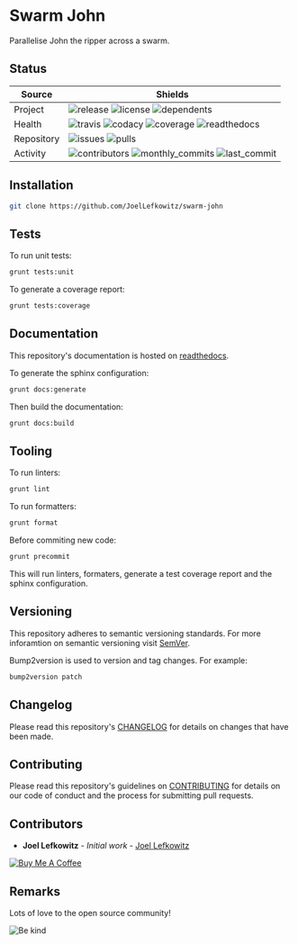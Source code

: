 # Swarm John

Parallelise John the ripper across a swarm.

## Status

| Source     | Shields                                                                                                            |
| ---------- | ------------------------------------------------------------------------------------------------------------------ |
| Project    | ![release][release_shield] ![license][license_shield] ![dependents][dependents_shield]                             |
| Health     | ![travis][travis_shield] ![codacy][codacy_shield] ![coverage][coverage_shield] ![readthedocs][readthedocs_shield]  |
| Repository | ![issues][issues_shield] ![pulls][pulls_shield]                                                                    |
| Activity   | ![contributors][contributors_shield] ![monthly_commits][monthly_commits_shield] ![last_commit][last_commit_shield] |

## Installation

```bash
git clone https://github.com/JoelLefkowitz/swarm-john
```

## Tests

To run unit tests:

```bash
grunt tests:unit
```

To generate a coverage report:

```bash
grunt tests:coverage
```

## Documentation

This repository's documentation is hosted on [readthedocs][readthedocs].

To generate the sphinx configuration:

```bash
grunt docs:generate
```

Then build the documentation:

```bash
grunt docs:build
```

## Tooling

To run linters:

```bash
grunt lint
```

To run formatters:

```bash
grunt format
```

Before commiting new code:

```bash
grunt precommit
```

This will run linters, formaters, generate a test coverage report and the sphinx configuration.

## Versioning

This repository adheres to semantic versioning standards.
For more inforamtion on semantic versioning visit [SemVer][semver].

Bump2version is used to version and tag changes.
For example:

```bash
bump2version patch
```

## Changelog

Please read this repository's [CHANGELOG](CHANGELOG.md) for details on changes that have been made.

## Contributing

Please read this repository's guidelines on [CONTRIBUTING](CONTRIBUTING.md) for details on our code of conduct and the process for submitting pull requests.

## Contributors

- **Joel Lefkowitz** - _Initial work_ - [Joel Lefkowitz][joellefkowitz]

[![Buy Me A Coffee][coffee_button]][coffee]

## Remarks

Lots of love to the open source community!

![Be kind][be_kind]

<!-- Github links -->

[pulls]: https://github.com/JoelLefkowitz/swarm-john/pulls
[issues]: https://github.com/JoelLefkowitz/swarm-john/issues

<!-- External links -->

[readthedocs]: https://swarm-john.readthedocs.io/en/latest/
[semver]: http://semver.org/
[coffee]: https://www.buymeacoffee.com/joellefkowitz
[coffee_button]: https://cdn.buymeacoffee.com/buttons/default-blue.png
[be_kind]: https://media.giphy.com/media/osAcIGTSyeovPq6Xph/giphy.gif

<!-- Acknowledgments -->

[joellefkowitz]: https://github.com/JoelLefkowitz

<!-- Project shields -->

[release_shield]: https://img.shields.io/github/v/tag/joellefkowitz/swarm-john
[license_shield]: https://img.shields.io/github/license/joellefkowitz/swarm-john
[dependents_shield]: https://img.shields.io/librariesio/dependent-repos/pypi/swarm-john

<!-- Health shields -->

[travis_shield]: https://img.shields.io/travis/joellefkowitz/swarm-john
[codacy_shield]: https://img.shields.io/codacy/coverage/swarm-john
[coverage_shield]: https://img.shields.io/codacy/grade/swarm-john
[readthedocs_shield]: https://img.shields.io/readthedocs/swarm-john

<!-- Repository shields -->

[issues_shield]: https://img.shields.io/github/issues/joellefkowitz/swarm-john
[pulls_shield]: https://img.shields.io/github/issues-pr/joellefkowitz/swarm-john

<!-- Activity shields -->

[contributors_shield]: https://img.shields.io/github/contributors/joellefkowitz/swarm-john
[monthly_commits_shield]: https://img.shields.io/github/commit-activity/m/joellefkowitz/swarm-john
[last_commit_shield]: https://img.shields.io/github/last-commit/joellefkowitz/swarm-john
